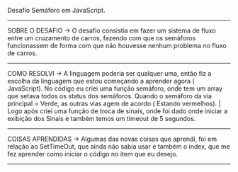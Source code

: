 Desafio Semáforo em JavaScript.
- - - - - - - - - - - - - - - - - - - - - - - - - - - - - - - - - - - - - - - - - - - - - - - - - - - - - - - - - - - - -
SOBRE O DESAFIO ->
O desafio consistia em fazer um sistema de fluxo entre um cruzamento de carros, fazendo com que os semáforos funcionassem 
de forma com que não houvesse nenhum problema no fluxo de carros.
- - - - - - - - - - - - - - - - - - - - - - - - - - - - - - - - - - - - - - - - - - - - - - - - - - - - - - - - - - - - -
COMO RESOLVI ->
A linguagem poderia ser qualquer uma, então fiz a escolha da linguagem que estou começando a aprender agora ( JavaScript).
No código eu criei uma função semáforo, onde tem um array que setava todos os status dos semáforos. Quando o semáforo da
via principal = Verde, as outras vias agem de acordo ( Estando vermelhos). | Logo após criei uma função de troca de sinais,
onde foi dado onde iniciar a exibição dos Sinais e também temos um timeout de 5 segundos.
- - - - - - - - - - - - - - - - - - - - - - - - - - - - - - - - - - - - - - - - - - - - - - - - - - - - - - - - - - - - - -
COISAS APRENDIDAS ->
Algumas das novas coisas que aprendi, foi em relação ao SetTimeOut, que ainda não sabia usar e também o index, que me fez
aprender como iniciar o código no item que eu desejo.
- - - - - - - - - - - - - - - - - - - - - - - - - - - - - - - - - - - - - - - - - - - - - - - - - - - - - - - - - - - - - -
